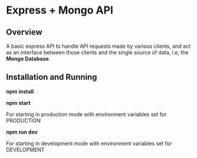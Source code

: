 # Express + Mongo API

## Overview

A basic express API to handle API requests made by various clients, and act as an interface between those clients and the single source of data, i.e, the **Mongo Database**.

## Installation and Running

**npm install**

**npm start**

For starting in production mode with environment variables set for PRODUCTION

**npm run dev**

For starting in development mode with environment variables set for DEVELOPMENT
